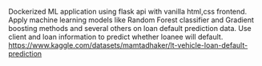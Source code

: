 Dockerized ML application using flask api with vanilla html,css frontend.
Apply machine learning models like Random Forest classifier and Gradient boosting methods and several others on loan default prediction data.
Use client and loan information to predict whether loanee will default.
https://www.kaggle.com/datasets/mamtadhaker/lt-vehicle-loan-default-prediction
